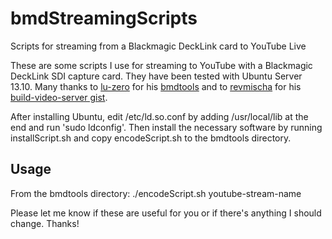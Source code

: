 bmdStreamingScripts
===================

Scripts for streaming from a Blackmagic DeckLink card to YouTube Live

These are some scripts I use for streaming to YouTube with a Blackmagic DeckLink SDI capture card.
They have been tested with Ubuntu Server 13.10.
Many thanks to [lu-zero](https://github.com/lu-zero) for his [bmdtools](https://github.com/lu-zero/bmdtools) and
to [revmischa](https://github.com/revmischa) for his [build-video-server gist](https://gist.github.com/revmischa/742831).

After installing Ubuntu, edit /etc/ld.so.conf by adding /usr/local/lib at the end and run 'sudo ldconfig'.
Then install the necessary software by running installScript.sh and copy encodeScript.sh to the bmdtools directory.

## Usage

From the bmdtools directory:
./encodeScript.sh youtube-stream-name

Please let me know if these are useful for you or if there's anything I should change. Thanks!
